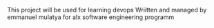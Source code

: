 This project will be used for learning devops
Wriitten and managed by emmanuel mulatya for alx software engineering programm